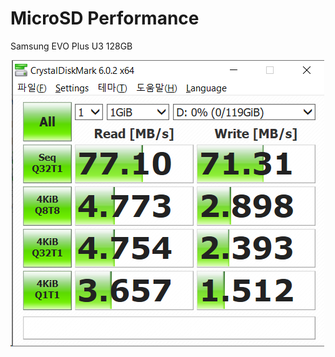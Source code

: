 # MicroSD Performance

Samsung EVO Plus U3 128GB

![Samsung Evo Plus U3 128 G B](samsung_evo_plus_U3_128GB.png)